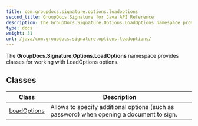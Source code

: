 ```yaml
---
title: com.groupdocs.signature.options.loadoptions
second_title: GroupDocs.Signature for Java API Reference
description: The GroupDocs.Signature.Options.LoadOptions namespace provides classes for working with LoadOptions options.
type: docs
weight: 31
url: /java/com.groupdocs.signature.options.loadoptions/
---
```


The **GroupDocs.Signature.Options.LoadOptions** namespace provides classes for working with LoadOptions options.


## Classes

| Class | Description |
| --- | --- |
| [LoadOptions](../com.groupdocs.signature.options.loadoptions/loadoptions) | Allows to specify additional options (such as password) when opening a document to sign. |
